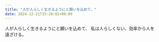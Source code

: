 ```yaml
---
title: "人が人らしく生きるようにと願いを込めて、"
date: 2024-12-21T15:29:01+09:00
---
```

人が人らしく生きるようにと願いを込めて、
私は人らしくない、効率から人を遠ざける。
